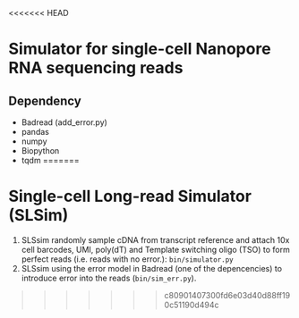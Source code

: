 <<<<<<< HEAD
# Simulator for single-cell Nanopore RNA sequencing reads

## Dependency

* Badread (add_error.py)
* pandas
* numpy
* Biopython
* tqdm
=======
#  Single-cell Long-read Simulator (SLSim)

1. SLSsim randomly sample cDNA from transcript reference and attach 10x cell barcodes, UMI, poly(dT) and Template switching oligo (TSO) to form perfect reads (i.e. reads with no error.): `bin/simulator.py`
2. SLSsim using the error model in Badread (one of the depencencies) to introduce error into the reads (`bin/sim_err.py`). 
>>>>>>> c80901407300fd6e03d40d88ff190c51190d494c
